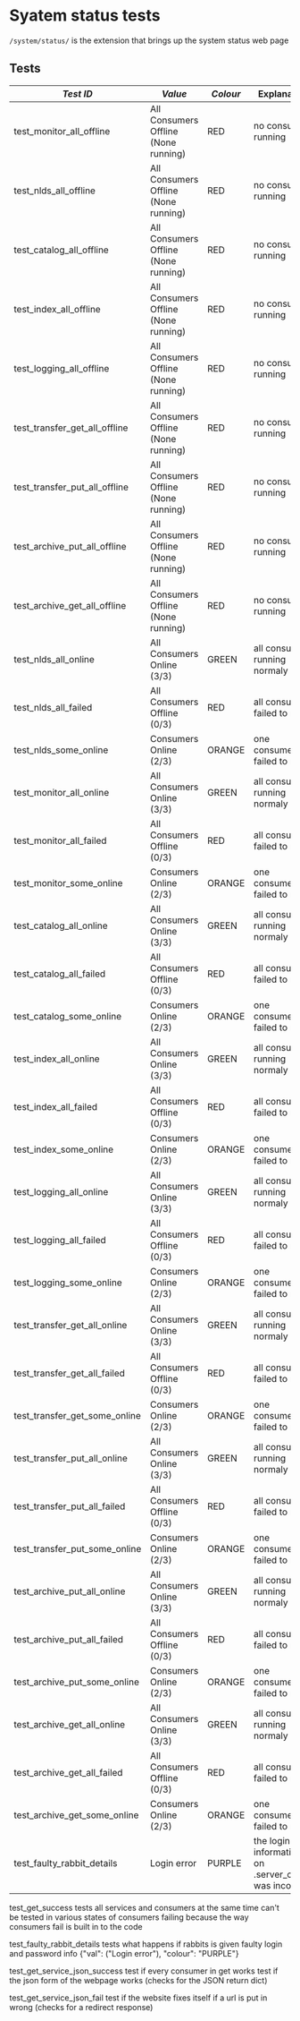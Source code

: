 # Syatem status tests


`/system/status/` is the extension that brings up the system status web page


## Tests

| *Test ID*  | *Value* | *Colour* | Explanation |
|------------|---------|----------|-------------|
| test_monitor_all_offline | All Consumers Offline (None running) | RED | no consumers running |
| test_nlds_all_offline | All Consumers Offline (None running) | RED | no consumers running |
| test_catalog_all_offline | All Consumers Offline (None running) | RED | no consumers running |
| test_index_all_offline | All Consumers Offline (None running) | RED | no consumers running |
| test_logging_all_offline | All Consumers Offline (None running) | RED | no consumers running |
| test_transfer_get_all_offline | All Consumers Offline (None running) | RED | no consumers running |
| test_transfer_put_all_offline | All Consumers Offline (None running) | RED | no consumers running |
| test_archive_put_all_offline | All Consumers Offline (None running) | RED | no consumers running |
| test_archive_get_all_offline | All Consumers Offline (None running) | RED | no consumers running |
| test_nlds_all_online | All Consumers Online (3/3) | GREEN | all consumers running normaly |
| test_nlds_all_failed | All Consumers Offline (0/3) | RED | all consumers failed to run |
| test_nlds_some_online | Consumers Online (2/3) | ORANGE | one consumer failed to run |
| test_monitor_all_online | All Consumers Online (3/3) | GREEN | all consumers running normaly |
| test_monitor_all_failed | All Consumers Offline (0/3) | RED | all consumers failed to run |
| test_monitor_some_online | Consumers Online (2/3) | ORANGE | one consumer failed to run |
| test_catalog_all_online | All Consumers Online (3/3) | GREEN | all consumers running normaly |
| test_catalog_all_failed | All Consumers Offline (0/3) | RED | all consumers failed to run |
| test_catalog_some_online | Consumers Online (2/3) | ORANGE | one consumer failed to run |
| test_index_all_online | All Consumers Online (3/3) | GREEN | all consumers running normaly |
| test_index_all_failed | All Consumers Offline (0/3) | RED | all consumers failed to run |
| test_index_some_online | Consumers Online (2/3) | ORANGE | one consumer failed to run |
| test_logging_all_online | All Consumers Online (3/3) | GREEN | all consumers running normaly |
| test_logging_all_failed | All Consumers Offline (0/3) | RED | all consumers failed to run |
| test_logging_some_online | Consumers Online (2/3) | ORANGE | one consumer failed to run |
| test_transfer_get_all_online | All Consumers Online (3/3) | GREEN | all consumers running normaly |
| test_transfer_get_all_failed | All Consumers Offline (0/3) | RED | all consumers failed to run |
| test_transfer_get_some_online | Consumers Online (2/3) | ORANGE | one consumer failed to run |
| test_transfer_put_all_online | All Consumers Online (3/3) | GREEN | all consumers running normaly |
| test_transfer_put_all_failed | All Consumers Offline (0/3) | RED | all consumers failed to run |
| test_transfer_put_some_online | Consumers Online (2/3) | ORANGE | one consumer failed to run |
| test_archive_put_all_online | All Consumers Online (3/3) | GREEN | all consumers running normaly |
| test_archive_put_all_failed | All Consumers Offline (0/3) | RED | all consumers failed to run |
| test_archive_put_some_online | Consumers Online (2/3) | ORANGE | one consumer failed to run |
| test_archive_get_all_online | All Consumers Online (3/3) | GREEN | all consumers running normaly |
| test_archive_get_all_failed | All Consumers Offline (0/3) | RED | all consumers failed to run |
| test_archive_get_some_online | Consumers Online (2/3) | ORANGE | one consumer failed to run |
| test_faulty_rabbit_details | Login error | PURPLE | the login information on .server_config was incorrect |



test_get_success tests all services and consumers at the same time can't be tested in various states of consumers failing because the way consumers fail is built in to the code


test_faulty_rabbit_details tests what happens if rabbits is given faulty login and password info {"val": ("Login error"), "colour": "PURPLE"}


test_get_service_json_success test if every consumer in get works test if the json form of the webpage works (checks for the JSON return dict)


test_get_service_json_fail test if the website fixes itself if a url is put in wrong (checks for a redirect response)